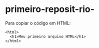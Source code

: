 # primeiro-reposit-rio-

Para copiar o código em HTML:
```
<html>
  <h1>Meu primeiro arquivo HTML</h1>
</html>
```
